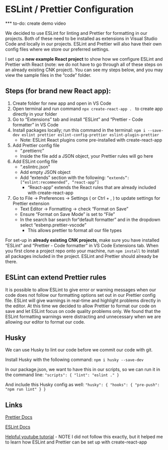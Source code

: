 # ESLint / Prettier Configuration

*** to-do: create demo video

We decided to use ESLint for linting and Prettier for formatting in our projects. Both of these need to be installed as extensions in Visual Studio Code and locally in our projects. ESLint and Prettier will also have their own config files where we store our preferred settings.

I set up a **new example React project** to show how we configure ESLint and Prettier with React (note: we do not have to go through all of these steps on an already existing CNK project). You can see my steps below, and you may view the sample files in the “code” folder.

## Steps (for brand new React app):

1. Create folder for new app and open in VS Code
2. Open terminal and run command `npx create-react-app . ` to create app directly in your folder
3. Go to “Extensions” tab and install “ESLint” and “Prettier - Code formatter” in VS Code
4. Install packages locally; run this command in the terminal: `npm i --save-dev eslint prettier eslint-config-prettier eslint-plugin-prettier`
    - Note: ESLint React plugins come pre-installed with create-react-app
5. Add Prettier config file
    - “.prettierrc”
    - Inside the file add a JSON object, your Prettier rules will go here
6. Add ESLint config file
    - “.eslintrc.json”
    - Add empty JSON object
    - Add “extends” section with the following: `“extends”: [“eslint:recommended”, “react-app”]`
        - “React-app” extends the React rules that are already included with create-react-app
7. Go to File -> Preferences -> Settings ( or Ctrl + , ) to update settings for Prettier extension
    - Text Editor -> Formatting -> check “Format on Save”
    - Ensure “Format on Save Mode” is set to “File”
    - In the search bar search for“default formatter” and in the dropdown select “esbenp.prettier-vscode”
        - This allows prettier to format all our file types

For set-up in **already existing CNK projects**, make sure you have installed “ESLint” and “Prettier - Code formatter” in VS Code Extensions tab. When you first clone a project repo onto your machine, run `npm install` to install all packages included in the project. ESLint and Prettier should already be there.


## ESLint can extend Prettier rules

It is possible to allow ESLint to give error or warning messages when our code does not follow our formatting options set out in our Prettier config file. ESLint will give warnings in real-time and highlight problems directly in the editor. At this time we decided to allow Prettier to format our code on save and let ESLint focus on code quality problems only. We found that the ESLint formatting warnings were distracting and unnecessary when we are allowing our editor to format our code.

## Husky

We can use Husky to lint our code before we commit our code with git.

Install Husky with the following command: `npm i husky --save-dev`

In our package.json, we want to have this in our scripts, so we can run it in the command line:
`"scripts": { "lint": "eslint ." }`

And include this Husky config as well:
`"husky": { "hooks": { "pre-push": "npm run lint" } }`

## Links

[Prettier Docs](https://prettier.io/docs/en/install.html)

[ESLint Docs](https://eslint.org/docs/user-guide/getting-started)

[Helpful youtube tutorial](https://www.youtube.com/watch?v=bfyI9yl3qfE) - NOTE I did not follow this exactly, but it helped me to learn how ESLint and Prettier can be set up with create-react-app
